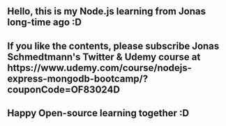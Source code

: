 <h2>Hello, this is my Node.js learning from Jonas long-time ago :D</h2>
<h2>If you like the contents, please subscribe Jonas Schmedtmann's Twitter & Udemy course at https://www.udemy.com/course/nodejs-express-mongodb-bootcamp/?couponCode=OF83024D</h2>
<h2>Happy Open-source learning together :D</h2>
